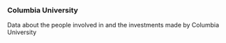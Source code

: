 ### Columbia University

Data about the people involved in and the investments made by Columbia University
